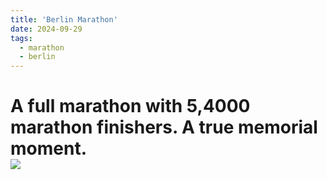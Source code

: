 ```yaml
---
title: 'Berlin Marathon'
date: 2024-09-29
tags:
  - marathon
  - berlin
---
```

A full marathon with 5,4000 marathon finishers. A true memorial moment. 
<br/><img src='/images/Marathon_berlin.jpg'>
======
